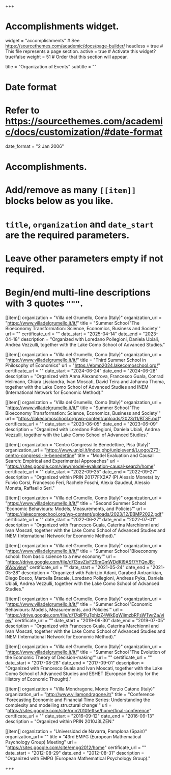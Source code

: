 +++
# Accomplishments widget.
widget = "accomplishments"  # See https://sourcethemes.com/academic/docs/page-builder/
headless = true  # This file represents a page section.
active = true  # Activate this widget? true/false
weight = 51  # Order that this section will appear.

title = "Organization of Events"
subtitle = ""

# Date format
#   Refer to https://sourcethemes.com/academic/docs/customization/#date-format
date_format = "2 Jan 2006"

# Accomplishments.
#   Add/remove as many `[[item]]` blocks below as you like.
#   `title`, `organization` and `date_start` are the required parameters.
#   Leave other parameters empty if not required.
#   Begin/end multi-line descriptions with 3 quotes `"""`.


[[item]]
  organization = "Villa del Grumello, Como (Italy)"
  organization_url = "https://www.villadelgrumello.it/it/"
  title = "Summer School 'The Bioeconomy Transformation: Science, Economics, Business and Society'"
  url = ""
  certificate_url = ""
  date_start = "2025-04-14"
  date_end = "2023-04-18"
  description = "Organized with Loredano Pollegioni, Daniela Ubiali, Andrea Vezzulli, together with the Lake Como School of Advanced Studies."

[[item]]
  organization = "Villa del Grumello, Como (Italy)"
  organization_url = "https://www.villadelgrumello.it/it/"
  title = "Third Summer School in Philosophy of Economics"
  url = "https://ebmp2024.lakecomoschool.org/"
  certificate_url = ""
  date_start = "2024-06-24"
  date_end = "2024-06-28"
  description = "Organized with Anna Alexandrova, Francesco Guala, Conrad Heilmann, Chiara Lisciandra, Ivan Moscati, David Teira and Johanna Thoma, together with the Lake Como School of Advanced Studies and INEM (International Network for Economic Method)."

[[item]]
  organization = "Villa del Grumello, Como (Italy)"
  organization_url = "https://www.villadelgrumello.it/it/"
  title = "Summer School 'The Bioeconomy Transformation: Science, Economics, Business and Society'"
  url = "https://lakecomoschool.org/wp-content/uploads/2023/11/BTSE.pdf"
  certificate_url = ""
  date_start = "2023-06-05"
  date_end = "2023-06-09"
  description = "Organized with Loredano Pollegioni, Daniela Ubiali, Andrea Vezzulli, together with the Lake Como School of Advanced Studies."

[[item]]
  organization = "Centro Congressi le Benedettine, Pisa (Italy)"
  organization_url = "https://www.unipi.it/index.php/unipieventi/Luogo/273-centro-congressi-le-benedettine"
  title = "Model Evaluation and Causal Search: Empirical and Experimental Approaches"
  url = "https://sites.google.com/view/model-evaluation-causal-search/home"
  certificate_url = ""
  date_start = "2022-09-25"
  date_end = "2022-09-27"
  description = "Organized within PRIN 20177FX2A7 (PI Alessio Moneta) by Fulvio Corsi, Francesco Feri, Rachele Foschi, Alexia Gaudeul, Alessio Moneta, Raffaello Seri."

[[item]]
  organization = "Villa del Grumello, Como (Italy)"
  organization_url = "https://www.villadelgrumello.it/it/"
  title = "Second Summer School 'Economic Behaviours: Models, Measurements, and Policies'"
  url = "https://lakecomoschool.org/wp-content/uploads/2023/12/EBMP2022.pdf"
  certificate_url = ""
  date_start = "2022-06-27"
  date_end = "2022-07-01"
  description = "Organized with Francesco Guala, Caterina Marchionni and Ivan Moscati, together with the Lake Como School of Advanced Studies and INEM (International Network for Economic Method)."

[[item]]
  organization = "Villa del Grumello, Como (Italy)"
  organization_url = "https://www.villadelgrumello.it/it/"
  title = "Summer School 'Bioeconomy school: from basic science to a new economy'"
  url = "https://drive.google.com/file/d/13qvZjxFZ9mGmWDdKl9ASf7YFQnJB-9Wo/view"
  certificate_url = ""
  date_start = "2021-05-24"
  date_end = "2021-05-28"
  description = "Organized with Fabrizio Adani, Garabed Antranikian, Diego Bosco, Marcella Bracale, Loredano Pollegioni, Andreas Pyka, Daniela Ubiali, Andrea Vezzulli, together with the Lake Como School of Advanced Studies."

[[item]]
  organization = "Villa del Grumello, Como (Italy)"
  organization_url = "https://www.villadelgrumello.it/it/"
  title = "Summer School 'Economic Behaviours: Models, Measurements, and Policies'"
  url = "https://drive.google.com/file/d/17qlPFuTphlzZ4WkEgWiimzbRFsWTwrZa/view"
  certificate_url = ""
  date_start = "2019-06-30"
  date_end = "2019-07-05"
  description = "Organized with Francesco Guala, Caterina Marchionni and Ivan Moscati, together with the Lake Como School of Advanced Studies and INEM (International Network for Economic Method)."

[[item]]
  organization = "Villa del Grumello, Como (Italy)"
  organization_url = "https://www.villadelgrumello.it/it/"
  title = "Summer School 'The Evolution of the Economic Theory of Decision-making'"
  url = ""
  certificate_url = ""
  date_start = "2017-08-28"
  date_end = "2017-09-01"
  description = "Organized with Francesco Guala and Ivan Moscati, together with the Lake Como School of Advanced Studies and ESHET (European Society for the History of Economic Thought)."

[[item]]
  organization = "Villa Mondragone, Monte Porzio Catone (Italy)"
  organization_url = "http://www.villamondragone.it/"
  title = "Conference 'Forecasting Economic and Financial Time Series: Understanding the complexity and modelling structural change'"
  url = "https://sites.google.com/site/prin2010feftse/home/final-conference"
  certificate_url = ""
  date_start = "2016-09-12"
  date_end = "2016-09-13"
  description = "Organized within PRIN 2010J3LZEN."

[[item]]
  organization = "Universidad de Navarra, Pamplona (Spain)"
  organization_url = ""
  title = "43rd EMPG (European Mathematical Psychology Group) Meeting"
  url = "https://sites.google.com/site/empg2012/home"
  certificate_url = ""
  date_start = "2012-08-29"
  date_end = "2012-08-31"
  description = "Organized with EMPG (European Mathematical Psychology Group)."

+++
